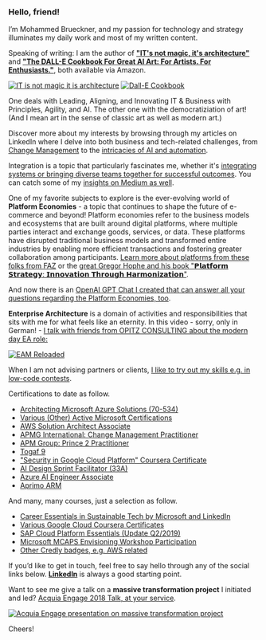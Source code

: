### Hello, friend!

I’m Mohammed Brueckner, and my passion for technology and strategy illuminates my daily work and most of my written content.

Speaking of writing: I am the author of **["IT's not magic, it's architecture"](https://www.amazon.com/-/de/dp/B0CVZ1BWPN)** and **["The DALL-E Cookbook For Great AI Art: For Artists. For Enthusiasts."](https://www.amazon.com/-/de/dp/B0CVVXKSNF/)**, both available via Amazon.

[![IT is not magic it is architecture](https://m.media-amazon.com/images/I/81SzWfep24L._SY522_.jpg)](https://www.amazon.com/-/de/dp/B0CVZ1BWPN)
[![Dall-E Cookbook](https://m.media-amazon.com/images/I/91ff7xcipwL._SY522_.jpg)](https://www.amazon.com/-/de/dp/B0CVVXKSNF/)

One deals with Leading, Aligning, and Innovating IT & Business with Principles, Agility, and AI. The other one with the democratiziation of art! (And I mean art in the sense of classic art as well as modern art.)

Discover more about my interests by browsing through my articles on LinkedIn where I delve into both business and tech-related challenges, from [Change Management](https://github.com/MoBRUEC/MoBRUEC/blob/master/changemanagement.md) to the [intricacies of AI and automation](https://github.com/MoBRUEC/AI-how-to-get-started). 

Integration is a topic that particularly fascinates me, whether it's [integrating systems or bringing diverse teams together for successful outcomes](https://github.com/MoBRUEC/MoBRUEC/blob/master/azsummit23.md). You can catch some of my [insights on Medium as well](https://medium.com/@mohammedbrueckner).

One of my favorite subjects to explore is the ever-evolving world of **Platform Economies** - a topic that continues to shape the future of e-commerce and beyond!
Platform economies refer to the business models and ecosystems that are built around digital platforms, where multiple parties interact and exchange goods, services, or data. These platforms have disrupted traditional business models and transformed entire industries by enabling more efficient transactions and fostering greater collaboration among participants.
[Learn more about platforms from these folks from FAZ](https://www.linkedin.com/showcase/fazdeconomy/) or the [great Gregor Hophe and his book "𝗣𝗹𝗮𝘁𝗳𝗼𝗿𝗺 𝗦𝘁𝗿𝗮𝘁𝗲𝗴𝘆: 𝗜𝗻𝗻𝗼𝘃𝗮𝘁𝗶𝗼𝗻 𝗧𝗵𝗿𝗼𝘂𝗴𝗵 𝗛𝗮𝗿𝗺𝗼𝗻𝗶𝘇𝗮𝘁𝗶𝗼𝗻"](https://www.amazon.de/Platform-Strategy-Innovation-Harmonization-Architect/dp/B0D1R6DX2M?&linkCode=sl1&tag=platformecono-21&linkId=1f662b17554c13558e98b21b838a7260&language=de_DE&ref_=as_li_ss_tl). 

And now there is an [OpenAI GPT Chat I created that can answer all your questions regarding the Platform Economies, too](https://chat.openai.com/g/g-ZcYuscMSi-platform-economist).

**Enterprise Architecture** is a domain of activities and responsibilities that sits with me for what feels like an eternity.
In this video - sorry, only in German! - [I talk with friends from OPITZ CONSULTING about the modern day EA role:](https://www.youtube.com/watch?v=7n0MBTRpND4)

[![EAM Reloaded](https://img.youtube.com/vi/7n0MBTRpND4/0.jpg)](https://www.youtube.com/watch?v=7n0MBTRpND4)

When I am not advising partners or clients, [I like to try out my skills e.g. in low-code contests](https://github.com/MoBRUEC/MoBRUEC/blob/master/contests.md).

Certifications to date as follow.

* [Architecting Microsoft Azure Solutions (70-534)](https://www.credly.com/badges/b1921aed-a23e-45dd-833b-d2ee52925f00/public_url)
* [Various (Other) Active Microsoft Certifications](https://learn.microsoft.com/en-us/users/mohammedbrueckner-9106/transcript/vnm84ajlg233618)
* [AWS Solution Architect Associate](https://res.cloudinary.com/dm5qhwg4t/image/upload/v1595537645/moassets/awsSolutionsArchitect_AE.pdf)
* [APMG International: Change Management Practitioner](https://res.cloudinary.com/dm5qhwg4t/image/upload/v1595537644/moassets/2000690216-CMP15.pdf)
* [APM Group: Prince 2 Practitioner](https://res.cloudinary.com/dm5qhwg4t/image/upload/v1595537644/moassets/AB1_P2.pdf)
* [Togaf 9](https://res.cloudinary.com/dm5qhwg4t/image/upload/v1595537643/moassets/AB2_TogafF.pdf)
* ["Security in Google Cloud Platform" Coursera Certificate](https://res.cloudinary.com/dm5qhwg4t/image/upload/v1598464557/moassets/security%20gcp.jpg)
* [AI Design Sprint Facilitator (33A)](https://www.linkedin.com/feed/update/urn:li:activity:6841081782889259008/)
* [Azure AI Engineer Associate](https://learn.microsoft.com/api/credentials/share/de-de/MohammedBrueckner-9106/BE78C6DFA17BD1B5?sharingId=4ACDD85742880269)
* [Aprimo ARM](https://res.cloudinary.com/dm5qhwg4t/image/upload/v1595537643/moassets/AB4_ARM_Certificate.pdf)

And many, many courses, just a selection as follow.
* [Career Essentials in Sustainable Tech by Microsoft and LinkedIn](https://www.linkedin.com/learning/certificates/b8ad4ac34267be7af9c4c37b97ec3f2b4275db639453cc3e935203c5a1d57098)
* [Various Google Cloud Coursera Certificates](https://res.cloudinary.com/dm5qhwg4t/image/upload/v1595537644/moassets/cloudera-courses.jpg)
* [SAP Cloud Platform Essentials (Update Q2/2019)](https://open.sap.com/verify/xeseh-dylam-magor-gobyd-sanar)
* [Microsoft MCAPS Envisioning Workshop Participation](https://www.credly.com/badges/a6bce78f-7a10-4e27-a2f9-8ec9b4e9356b)
* [Other Credly badges, e.g. AWS related](https://www.credly.com/users/mohammed-bruckner/badges)

If you’d like to get in touch, feel free to say hello through any of the social links below. **[LinkedIn](https://linkedin.com/in/mbrueckner)** is always a good starting point.

Want to see me give a talk on a **massive transformation project** I initiated and led? [Acquia Engage 2018 Talk, at your service](https://www.youtube.com/watch?v=ix98TGcaoMo).

[![Acquia Engage presentation on massive transformation project](https://img.youtube.com/vi/ix98TGcaoMo/0.jpg)](https://www.youtube.com/watch?v=ix98TGcaoMo)

Cheers!
